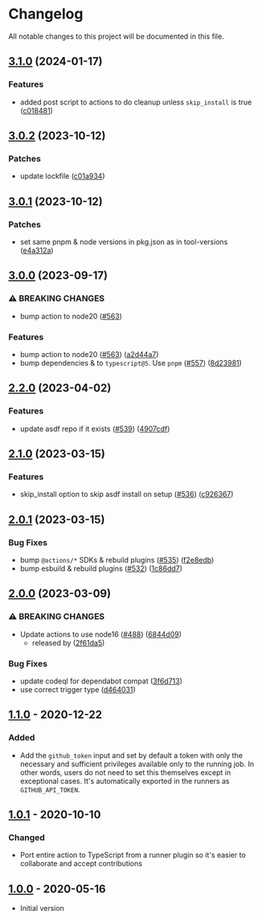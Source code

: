 # Changelog

All notable changes to this project will be documented in this file.

## [3.1.0](https://github.com/asdf-vm/actions/compare/v3.0.2...v3.1.0) (2024-01-17)


### Features

* added post script to actions to do cleanup unless `skip_install` is true ([c018481](https://github.com/ismtabo/asdf-actions/commit/c018481dee8ff63947d4e772f0ab5ba1f08b90b4))


## [3.0.2](https://github.com/asdf-vm/actions/compare/v3.0.1...v3.0.2) (2023-10-12)


### Patches

* update lockfile ([c01a934](https://github.com/asdf-vm/actions/commit/c01a9347ea98eeb94ee8901cc578bb8afc76b70e))

## [3.0.1](https://github.com/asdf-vm/actions/compare/v3.0.0...v3.0.1) (2023-10-12)


### Patches

* set same pnpm & node versions in pkg.json as in tool-versions ([e4a312a](https://github.com/asdf-vm/actions/commit/e4a312a59f7c4c5ed731f96d3fa89e9d8608e55c))

## [3.0.0](https://github.com/asdf-vm/actions/compare/v2.2.0...v3.0.0) (2023-09-17)


### ⚠ BREAKING CHANGES

* bump action to node20 ([#563](https://github.com/asdf-vm/actions/issues/563))

### Features

* bump action to node20 ([#563](https://github.com/asdf-vm/actions/issues/563)) ([a2d44a7](https://github.com/asdf-vm/actions/commit/a2d44a72f9174b83e100b92d27851c62696fa87c))
* bump dependencies & to `typescript@5`. Use `pnpm` ([#557](https://github.com/asdf-vm/actions/issues/557)) ([8d23981](https://github.com/asdf-vm/actions/commit/8d2398103bfd46c1eea5a588e1e90132d7c0e76c))

## [2.2.0](https://github.com/asdf-vm/actions/compare/v2.1.0...v2.2.0) (2023-04-02)


### Features

* update asdf repo if it exists ([#539](https://github.com/asdf-vm/actions/issues/539)) ([4907cdf](https://github.com/asdf-vm/actions/commit/4907cdfe90a7aa2c98ef4bc8d5415ef8a38bf079))

## [2.1.0](https://github.com/asdf-vm/actions/compare/v2.0.1...v2.1.0) (2023-03-15)


### Features

* skip_install option to skip asdf install on setup ([#536](https://github.com/asdf-vm/actions/issues/536)) ([c926367](https://github.com/asdf-vm/actions/commit/c926367c74d7ac64e42946f54849dfd9165e2b6f))

## [2.0.1](https://github.com/asdf-vm/actions/compare/v2.0.0...v2.0.1) (2023-03-15)


### Bug Fixes

* bump `@actions/*` SDKs & rebuild plugins ([#535](https://github.com/asdf-vm/actions/issues/535)) ([f2e8edb](https://github.com/asdf-vm/actions/commit/f2e8edb0852a0cc7e0de8e7f30c2b660be13e4e9))
* bump esbuild & rebuild plugins ([#532](https://github.com/asdf-vm/actions/issues/532)) ([1c86dd7](https://github.com/asdf-vm/actions/commit/1c86dd77827c32947af570f209c90092ddfcc873))

## [2.0.0](https://github.com/asdf-vm/actions/compare/v1.1.0...v2.0.0) (2023-03-09)

### ⚠ BREAKING CHANGES

- Update actions to use node16
  ([#488](https://github.com/asdf-vm/actions/issues/488))
  ([6844d09](https://github.com/asdf-vm/actions/commit/6844d09b13209e7d2ce3b63d2b089a2acef581ec))
  - released by
    ([2f61da5](https://github.com/asdf-vm/actions/commit/2f61da5af7da0a1216219da51d0718c25e159a77))

### Bug Fixes

- update codeql for dependabot compat
  ([3f6d713](https://github.com/asdf-vm/actions/commit/3f6d71382fe4c7807936733d72aef7ee6e56e7a9))
- use correct trigger type
  ([d464031](https://github.com/asdf-vm/actions/commit/d4640312f060abdd98823bf6bd9a2758851133c2))

## [1.1.0] - 2020-12-22

### Added

- Add the `github_token` input and set by default a token with only the
  necessary and sufficient privileges available only to the running job. In
  other words, users do not need to set this themselves except in exceptional
  cases. It's automatically exported in the runners as `GITHUB_API_TOKEN`.

## [1.0.1] - 2020-10-10

### Changed

- Port entire action to TypeScript from a runner plugin so it's easier to
  collaborate and accept contributions

## [1.0.0] - 2020-05-16

- Initial version

[unreleased]: https://github.com//asdf-vm/actions/compare/v1.1.0...HEAD
[1.1.0]: https://github.com/asdf-vm/actions/compare/v1.0.0...v1.1.0
[1.0.1]: https://github.com/asdf-vm/actions/compare/v1.0.0...v1.0.1
[1.0.0]: https://github.com/asdf-vm/actions/releases/tag/v1.0.0
